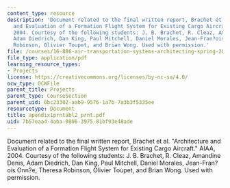 ```yaml
---
content_type: resource
description: 'Document related to the final written report, Brachet et al. "Architecture
  and Evaluation of a Formation Flight System for Existing Cargo Aircraft." AIAA,
  2004. Courtesy of the following students: J. B. Brachet, R. Cleaz, Amandine Denis,
  Adam Diedrich, Dan King, Paul Mitchell, Daniel Morales, Jean-Fran?ois Onn?e, Theresa
  Robinson, Olivier Toupet, and Brian Wong. Used with permission.'
file: /courses/16-886-air-transportation-systems-architecting-spring-2004/7b57eaa44aba9806397581bf93e48ade_apendix1prntabl2_prnt.pdf
file_type: application/pdf
learning_resource_types:
- Projects
license: https://creativecommons.org/licenses/by-nc-sa/4.0/
ocw_type: OCWFile
parent_title: Projects
parent_type: CourseSection
parent_uid: 6bc23302-aab9-9576-1a7b-7a3b3f5335ee
resourcetype: Document
title: apendix1prntabl2_prnt.pdf
uid: 7b57eaa4-4aba-9806-3975-81bf93e48ade
---
```

Document related to the final written report, Brachet et al. "Architecture and Evaluation of a Formation Flight System for Existing Cargo Aircraft." AIAA, 2004. Courtesy of the following students: J. B. Brachet, R. Cleaz, Amandine Denis, Adam Diedrich, Dan King, Paul Mitchell, Daniel Morales, Jean-Fran?ois Onn?e, Theresa Robinson, Olivier Toupet, and Brian Wong. Used with permission.